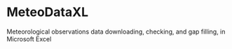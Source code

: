 # MeteoDataXL
Meteorological observations data downloading, checking, and gap filling, in Microsoft Excel
